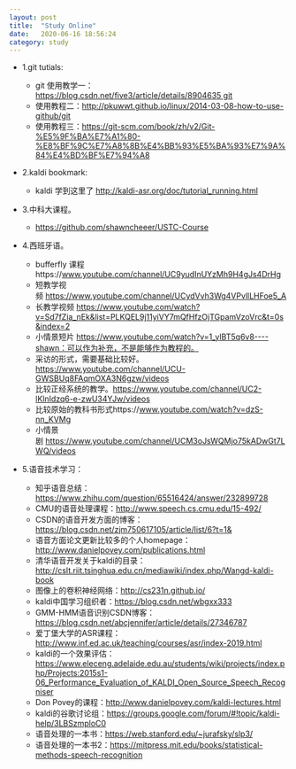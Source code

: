 ```yaml
---
layout: post
title:  "Study Online"
date:   2020-06-16 18:56:24
category: study
---
```


* 1.git tutials: 
  * git 使用教学一：https://blog.csdn.net/five3/article/details/8904635 git 
  * 使用教程二：http://pkuwwt.github.io/linux/2014-03-08-how-to-use-github/git 
  * 使用教程三：https://git-scm.com/book/zh/v2/Git-%E5%9F%BA%E7%A1%80-%E8%BF%9C%E7%A8%8B%E4%BB%93%E5%BA%93%E7%9A%84%E4%BD%BF%E7%94%A8

* 2.kaldi bookmark: 
  * kaldi 学到这里了 http://kaldi-asr.org/doc/tutorial_running.html

* 3.中科大课程。 
  * https://github.com/shawncheeer/USTC-Course

* 4.西班牙语。
  * bufferfly 课程https://www.youtube.com/channel/UC9yudInUYzMh9H4gJs4DrHg
  * 短教学视频 https://www.youtube.com/channel/UCydVvh3Wg4VPvllLHFoe5_A
  * 长教学视频 https://www.youtube.com/watch?v=Sd7fZia_nEk&list=PLKQEL9j11yiVY7mQfHfzOjTGpamVzoVrc&t=0s&index=2
  * 小情景短片 https://www.youtube.com/watch?v=1_ylBT5q6v8----shawn：可以作为补充，不是能够作为教程的。
  * 采访的形式，需要基础比较好。https://www.youtube.com/channel/UCU-GWSBUq8FAqmOXA3N6gzw/videos
  * 比较正经系统的教学。https://www.youtube.com/channel/UC2-lKlnIdzq6-e-zwU34YJw/videos
  * 比较原始的教科书形式https://www.youtube.com/watch?v=dzS-nn_KVMg
  * 小情景剧 https://www.youtube.com/channel/UCM3oJsWQMjo75kADwGt7LWQ/videos

* 5.语音技术学习：
  * 知乎语音总结：https://www.zhihu.com/question/65516424/answer/232899728
  * CMU的语音处理课程：http://www.speech.cs.cmu.edu/15-492/
  * CSDN的语音开发方面的博客：https://blog.csdn.net/zjm750617105/article/list/6?t=1&
  * 语音方面论文更新比较多的个人homepage：http://www.danielpovey.com/publications.html
  * 清华语音开发关于kaldi的目录：http://cslt.riit.tsinghua.edu.cn/mediawiki/index.php/Wangd-kaldi-book
  * 图像上的卷积神经网络：http://cs231n.github.io/
  * kaldi中国学习组织者：https://blog.csdn.net/wbgxx333
  * GMM-HMM语音识别CSDN博客：https://blog.csdn.net/abcjennifer/article/details/27346787
  * 爱丁堡大学的ASR课程：http://www.inf.ed.ac.uk/teaching/courses/asr/index-2019.html
  * kaldi的一个效果评估：https://www.eleceng.adelaide.edu.au/students/wiki/projects/index.php/Projects:2015s1-06_Performance_Evaluation_of_KALDI_Open_Source_Speech_Recogniser
  * Don Povey的课程：http://www.danielpovey.com/kaldi-lectures.html
  * kaldi的谷歌讨论组：https://groups.google.com/forum/#!topic/kaldi-help/3LBSzmploC0
  * 语音处理的一本书：https://web.stanford.edu/~jurafsky/slp3/
  * 语音处理的一本书2：https://mitpress.mit.edu/books/statistical-methods-speech-recognition